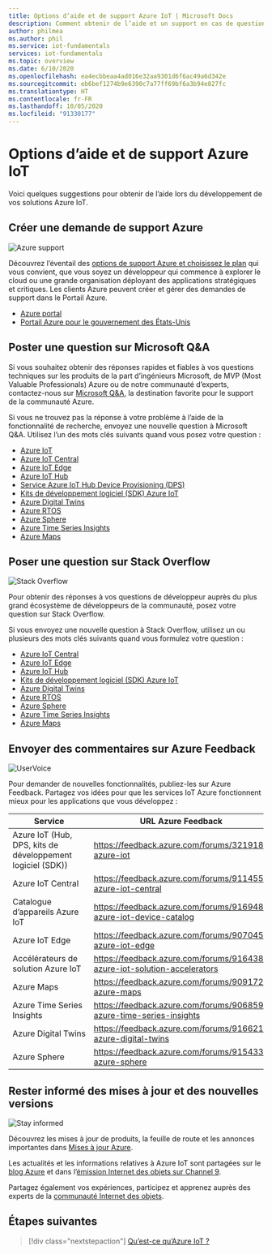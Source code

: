 ```yaml
---
title: Options d’aide et de support Azure IoT | Microsoft Docs
description: Comment obtenir de l’aide et un support en cas de questions ou problèmes quand vous créez des solutions avec les services Azure IoT.
author: philmea
ms.author: phil
ms.service: iot-fundamentals
services: iot-fundamentals
ms.topic: overview
ms.date: 6/10/2020
ms.openlocfilehash: ea4ecbbeaa4ad016e32aa9301d6f6ac49a6d342e
ms.sourcegitcommit: eb6bef1274b9e6390c7a77ff69bf6a3b94e827fc
ms.translationtype: HT
ms.contentlocale: fr-FR
ms.lasthandoff: 10/05/2020
ms.locfileid: "91330177"
---
```

# <a name="azure-iot-support-and-help-options"></a>Options d’aide et de support Azure IoT

Voici quelques suggestions pour obtenir de l’aide lors du développement de vos solutions Azure IoT.

## <a name="create-an-azure-support-request"></a>Créer une demande de support Azure

<div class='icon is-large'>
    <img alt='Azure support' src='https://docs.microsoft.com/media/logos/logo_azure.svg'>
</div>

Découvrez l’éventail des [options de support Azure et choisissez le plan](https://azure.microsoft.com/support/plans) qui vous convient, que vous soyez un développeur qui commence à explorer le cloud ou une grande organisation déployant des applications stratégiques et critiques. Les clients Azure peuvent créer et gérer des demandes de support dans le Portail Azure.

* [Azure portal](https://ms.portal.azure.com/#blade/Microsoft_Azure_Support/HelpAndSupportBlade/overview)
* [Portail Azure pour le gouvernement des États-Unis](https://portal.azure.us)

## <a name="post-a-question-on-microsoft-qa"></a>Poster une question sur Microsoft Q&A

Si vous souhaitez obtenir des réponses rapides et fiables à vos questions techniques sur les produits de la part d’ingénieurs Microsoft, de MVP (Most Valuable Professionals) Azure ou de notre communauté d’experts, contactez-nous sur [Microsoft Q&A](https://aka.ms/azureqa), la destination favorite pour le support de la communauté Azure. 

Si vous ne trouvez pas la réponse à votre problème à l’aide de la fonctionnalité de recherche, envoyez une nouvelle question à Microsoft Q&A. Utilisez l’un des mots clés suivants quand vous posez votre question :

- [Azure IoT](https://docs.microsoft.com/answers/topics/azure-iot.html)
- [Azure IoT Central](https://docs.microsoft.com/answers/topics/azure-iot-central.html)
- [Azure IoT Edge](https://docs.microsoft.com/answers/topics/azure-iot-edge.html)
- [Azure IoT Hub](https://docs.microsoft.com/answers/topics/azure-iot-hub.html)
- [Service Azure IoT Hub Device Provisioning (DPS)](https://docs.microsoft.com/answers/topics/azure-iot-dps.html)
- [Kits de développement logiciel (SDK) Azure IoT](https://docs.microsoft.com/answers/topics/azure-iot-sdk.html)
- [Azure Digital Twins](https://docs.microsoft.com/answers/topics/azure-digital-twins.html)
- [Azure RTOS](https://docs.microsoft.com/answers/topics/azure-rtos.html)
- [Azure Sphere](https://docs.microsoft.com/answers/topics/azure-sphere.html)
- [Azure Time Series Insights](https://docs.microsoft.com/answers/topics/azure-time-series-insights.html)
- [Azure Maps](https://docs.microsoft.com/answers/topics/azure-maps.html)

## <a name="post-a-question-on-stack-overflow"></a>Poser une question sur Stack Overflow

<div class='icon is-large'>
    <img alt='Stack Overflow' src='https://docs.microsoft.com/media/logos/logo_stackoverflow.svg'>
</div>

Pour obtenir des réponses à vos questions de développeur auprès du plus grand écosystème de développeurs de la communauté, posez votre question sur Stack Overflow.

Si vous envoyez une nouvelle question à Stack Overflow, utilisez un ou plusieurs des mots clés suivants quand vous formulez votre question :

 - [Azure IoT Central](https://stackoverflow.com/questions/tagged/azure-iot-central)
 - [Azure IoT Edge](https://stackoverflow.com/questions/tagged/azure-iot-edge)
 - [Azure IoT Hub](https://stackoverflow.com/questions/tagged/azure-iot-hub)
 - [Kits de développement logiciel (SDK) Azure IoT](https://stackoverflow.com/questions/tagged/azure-iot-sdk)
 - [Azure Digital Twins](https://stackoverflow.com/questions/tagged/azure-digital-twins)
 - [Azure RTOS](https://stackoverflow.com/questions/tagged/azure-rtos)
 - [Azure Sphere](https://stackoverflow.com/questions/tagged/azure-sphere)
 - [Azure Time Series Insights](https://stackoverflow.com/questions/tagged/azure-timeseries-insights)
 - [Azure Maps](https://stackoverflow.com/questions/tagged/azure-maps)

## <a name="submit-feedback-on-azure-feedback"></a>Envoyer des commentaires sur Azure Feedback

<div class='icon is-large'>
    <img alt='UserVoice' src='https://docs.microsoft.com/media/logos/logo-uservoice.svg'>
</div>

Pour demander de nouvelles fonctionnalités, publiez-les sur Azure Feedback. Partagez vos idées pour que les services IoT Azure fonctionnent mieux pour les applications que vous développez :

| Service                       | URL Azure Feedback |
|-------------------------------|---------------|
| Azure IoT (Hub, DPS, kits de développement logiciel (SDK))                    | https://feedback.azure.com/forums/321918-azure-iot |
| Azure IoT Central             | https://feedback.azure.com/forums/911455-azure-iot-central |
| Catalogue d’appareils Azure IoT      | https://feedback.azure.com/forums/916948-azure-iot-device-catalog |
| Azure IoT Edge                | https://feedback.azure.com/forums/907045-azure-iot-edge |
| Accélérateurs de solution Azure IoT | https://feedback.azure.com/forums/916438-azure-iot-solution-accelerators |
| Azure Maps                 | https://feedback.azure.com/forums/909172-azure-maps |
| Azure Time Series Insights | https://feedback.azure.com/forums/906859-azure-time-series-insights |
| Azure Digital Twins | https://feedback.azure.com/forums/916621-azure-digital-twins |
| Azure Sphere | https://feedback.azure.com/forums/915433-azure-sphere |

## <a name="stay-informed-of-updates-and-new-releases"></a>Rester informé des mises à jour et des nouvelles versions

<div class='icon is-large'>
    <img alt='Stay informed' src='https://docs.microsoft.com/media/common/i_blog.svg'>
</div>

Découvrez les mises à jour de produits, la feuille de route et les annonces importantes dans [Mises à jour Azure](https://azure.microsoft.com/updates/?category=iot).

Les actualités et les informations relatives à Azure IoT sont partagées sur le [blog Azure](https://azure.microsoft.com/blog/topics/internet-of-things/) et dans l’[émission Internet des objets sur Channel 9](https://channel9.msdn.com/Shows/Internet-of-Things-Show).

Partagez également vos expériences, participez et apprenez auprès des experts de la [communauté Internet des objets](https://techcommunity.microsoft.com/t5/Internet-of-Things-IoT/ct-p/IoT).

## <a name="next-steps"></a>Étapes suivantes

> [!div class="nextstepaction"]
> [Qu’est-ce qu’Azure IoT ?](iot-introduction.md)
